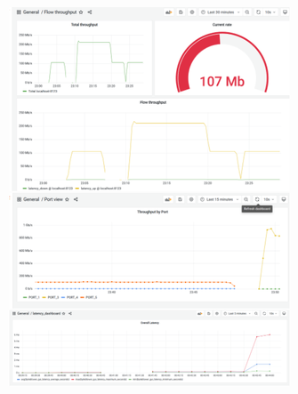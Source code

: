 
![Flow throughput](flow_throughput.png)
![Port Throughput](port_throughput.png)
![Latency](overall_latency.png)
